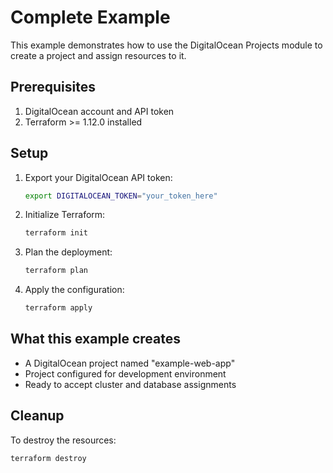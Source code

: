 # Complete Example

This example demonstrates how to use the DigitalOcean Projects module to create a project and assign resources to it.

## Prerequisites

1. DigitalOcean account and API token
2. Terraform >= 1.12.0 installed

## Setup

1. Export your DigitalOcean API token:
   ```bash
   export DIGITALOCEAN_TOKEN="your_token_here"
   ```

2. Initialize Terraform:
   ```bash
   terraform init
   ```

3. Plan the deployment:
   ```bash
   terraform plan
   ```

4. Apply the configuration:
   ```bash
   terraform apply
   ```

## What this example creates

- A DigitalOcean project named "example-web-app"
- Project configured for development environment
- Ready to accept cluster and database assignments

## Cleanup

To destroy the resources:
```bash
terraform destroy
```

